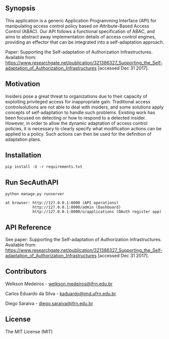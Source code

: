 ## Synopsis

This application is a generic Application Programming Interface (API) for manipulating access control policy based on Attribute-Based Access Control (ABAC). 
Our API follows a functional specification of ABAC, and aims to abstract away implementation details of access control 
engines, providing an effector that can be integrated into a self-adaptation approach.

Paper: 
Supporting the Self-adaptation of Authorization Infrastructures. Available from: https://www.researchgate.net/publication/321386327_Supporting_the_Self-adaptation_of_Authorization_Infrastructures [accessed Dec 31 2017].

## Motivation

Insiders pose a great threat to organizations due to their capacity of exploiting privileged access for inappropriate gain. 
Traditional access controlsolutions are not able to deal with insiders, and some solutions apply concepts of 
self-adaptation to handle such problems. Existing  work  has  been  focused on detecting or how to respond to a detected 
insider.  However, in order to allow the dynamic adaptation of access control policies, it is necessary to clearly
specify what modification actions can be applied to a policy.  Such actions can then be used for the definition of 
adaptation plans. 

## Installation

```
pip install -U -r requirements.txt
```


## Run SecAuthAPI

```
python manage.py runserver

at browser: http://127.0.0.1:8000 (API operations)
            http://127.0.0.1:8000/admin (Dashboard)
            http://127.0.0.1:8000/o/applications (OAuth register app)
```

## API Reference

See paper:
Supporting the Self-adaptation of Authorization Infrastructures. Available from: https://www.researchgate.net/publication/321386327_Supporting_the_Self-adaptation_of_Authorization_Infrastructures [accessed Dec 31 2017].


## Contributors

Welkson Medeiros - <welkson.medeiros@ifrn.edu.br>

Carlos Eduardo da Silva - <kaduardo@imd.ufrn.edu.br>

Diego Saraiva - <diego.saraiva@ifrn.edu.br>


## License

The MIT License (MIT)